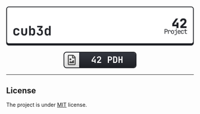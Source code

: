 <div align=center>

[![](./doc/cub3d_light.svg)](#)

[![](./doc/42pdh_badge.svg)](https://github.com/gawbsouza/42-pdh)

</div>

---

## License
The project is under [MIT](https://opensource.org/license/mit) license.